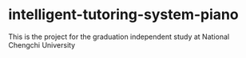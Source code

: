 # intelligent-tutoring-system-piano
This is the project for the graduation independent study at National Chengchi University
